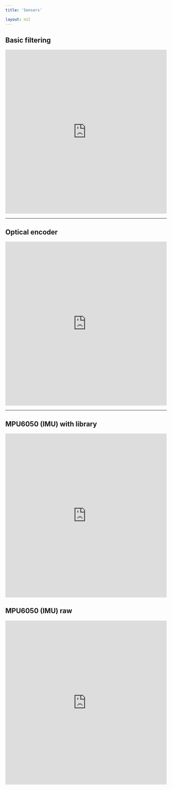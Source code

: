 ```yaml
---
title: 'Sensors'

layout: nil
---
```


## Basic filtering


<p><iframe src="https://create.arduino.cc/editor/andreabianchi/cfbfb7f1-7d95-4af2-820f-b3bd0360c6ce/preview?embed " height="510px" width="100%"  frameborder="0"></iframe></p>

---

## Optical encoder

<p><iframe src="https://create.arduino.cc/editor/andreabianchi/bc0ef032-dac9-4382-8dd4-2e9d455ed8ef/preview?embed " height="510px" width="100%"  frameborder="0"></iframe></p>

----

## MPU6050 (IMU) with library

<p><iframe src="https://create.arduino.cc/editor/andreabianchi/4c6ad292-0287-40ac-bf33-e8288a77ad81/preview?embed" height="510px" width="100%"  frameborder="0"></iframe></p>

## MPU6050 (IMU) raw

<p><iframe src="https://create.arduino.cc/editor/andreabianchi/c7027972-873f-424a-8d0f-db017b86ef35/preview?embed " height="510px" width="100%"  frameborder="0"></iframe></p>
